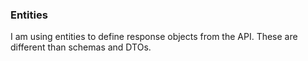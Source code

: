 ### Entities

I am using entities to define response objects from the API. These are different than schemas and DTOs.